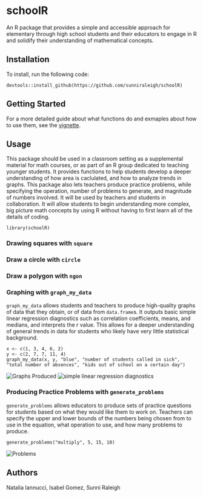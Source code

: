 # schoolR

An R package that provides a simple and accessible approach for elementary through high school students and their educators to engage in R and solidify their understanding of mathematical concepts. 

## Installation
To install, run the following code: 
```
devtools::install_github(https://github.com/sunniraleigh/schoolR) 
```

## Getting Started
For a more detailed guide about what functions do and exmaples about how to use them, see the [vignette](./vignettes/schoolR.Rmd).

## Usage
This package should be used in a classroom setting as a supplemental material for math courses, or as part of an R group dedicated to teaching younger students.
It provides functions to help students develop a deeper understanding of how area is caclulated, and how to analyze trends in graphs.
This package also lets teachers produce practice problems, while specifying the operation, number of problems to generate, and magnitude of numbers involved. 
It will be used by teachers and students in collaboration. It will allow students to begin understanding more complex, big picture math concepts by using R without having to first learn all of the details of coding.
```
library(schoolR)
```

### Drawing squares with `square` 

### Draw a circle with `circle`

### Draw a polygon with `ngon`

### Graphing with `graph_my_data`
`graph_my_data` allows students and teachers to produce high-quality graphs of data that they obtain, or of data from `data.frame`s. It outputs basic simple linear regression diagnostics such as correlation coefficients, means, and medians, and interprets the r value. This allows for a deeper understanding of general trends in data for students who likely have very little statistical background.
```
x <- c(1, 3, 4, 6, 2)
y <- c(2, 7, 7, 11, 4)
graph_my_data(x, y, "blue", "number of students called in sick", "total number of absences", "kids out of school on a certain day")
```
![Graphs Produced](https://raw.githubusercontent.com/sunniraleigh/schoolR/master/pictures/output2.png?token=ALJUNZC4QKS6ZIIBHOX3H3C55Z7WW)
![simple linear regression diagnostics](https://raw.githubusercontent.com/sunniraleigh/schoolR/master/pictures/output1.png?token=ALJUNZAQXUIECH673QIWDW255Z7UY)

### Producing Practice Problems with `generate_problems`
`generate_problems` allows educators to produce sets of practice questions for students based on what they would like them to work on. Teachers can specify the upper and lower bounds of the numbers being chosen from to use in the equation, what operation to use, and how many problems to produce.
```
generate_problems("multiply", 5, 15, 10)
```
![Problems](https://raw.githubusercontent.com/sunniraleigh/schoolR/master/pictures/output3.png?token=ALJUNZCWI2FX3OJ43ANW2BS55Z7X6)

## Authors
Natalia Iannucci, Isabel Gomez, Sunni Raleigh
